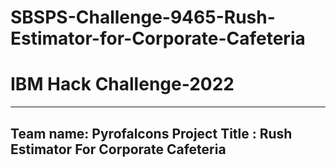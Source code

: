 # SBSPS-Challenge-9465-Rush-Estimator-for-Corporate-Cafeteria
# IBM Hack Challenge-2022
--------------------------------------------------------------
Team name: Pyrofalcons
Project Title : Rush Estimator For Corporate Cafeteria
--------------------------------------------------------------

